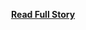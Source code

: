 <p></p>
<center><p><a href="http://blog.appery.io/2013/04/get-access-to-your-linkedin-account-search-people-and-companies-with-linkedin-plug-in/" style='padding:25px; font-sze:18px; font-weight: bold;'>Read Full Story</a></p></center>
